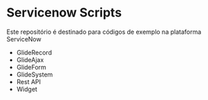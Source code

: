 # Servicenow Scripts

Este repositório é destinado para códigos de exemplo na plataforma ServiceNow

- GlideRecord
- GlideAjax
- GlideForm
- GlideSystem
- Rest API
- Widget